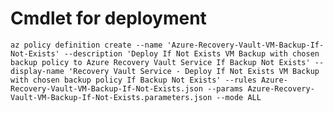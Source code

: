 # Cmdlet for deployment

`az policy definition create --name 'Azure-Recovery-Vault-VM-Backup-If-Not-Exists' --description 'Deploy If Not Exists VM Backup with chosen backup policy to Azure Recovery Vault Service If Backup Not Exists' --display-name 'Recovery Vault Service - Deploy If Not Exists VM Backup with chosen backup policy If Backup Not Exists' --rules Azure-Recovery-Vault-VM-Backup-If-Not-Exists.json --params Azure-Recovery-Vault-VM-Backup-If-Not-Exists.parameters.json --mode ALL`
 
